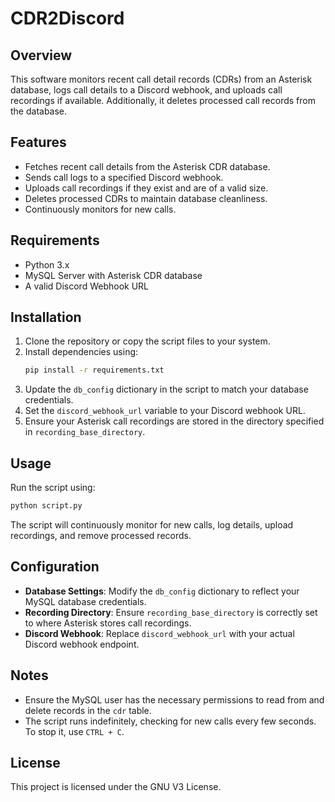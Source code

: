 # CDR2Discord

## Overview
This software monitors recent call detail records (CDRs) from an Asterisk database, logs call details to a Discord webhook, and uploads call recordings if available. Additionally, it deletes processed call records from the database.

## Features
- Fetches recent call details from the Asterisk CDR database.
- Sends call logs to a specified Discord webhook.
- Uploads call recordings if they exist and are of a valid size.
- Deletes processed CDRs to maintain database cleanliness.
- Continuously monitors for new calls.

## Requirements
- Python 3.x
- MySQL Server with Asterisk CDR database
- A valid Discord Webhook URL

## Installation
1. Clone the repository or copy the script files to your system.
2. Install dependencies using:
   ```sh
   pip install -r requirements.txt
   ```
3. Update the `db_config` dictionary in the script to match your database credentials.
4. Set the `discord_webhook_url` variable to your Discord webhook URL.
5. Ensure your Asterisk call recordings are stored in the directory specified in `recording_base_directory`.

## Usage
Run the script using:
```sh
python script.py
```
The script will continuously monitor for new calls, log details, upload recordings, and remove processed records.

## Configuration
- **Database Settings**: Modify the `db_config` dictionary to reflect your MySQL database credentials.
- **Recording Directory**: Ensure `recording_base_directory` is correctly set to where Asterisk stores call recordings.
- **Discord Webhook**: Replace `discord_webhook_url` with your actual Discord webhook endpoint.

## Notes
- Ensure the MySQL user has the necessary permissions to read from and delete records in the `cdr` table.
- The script runs indefinitely, checking for new calls every few seconds. To stop it, use `CTRL + C`.

## License
This project is licensed under the GNU V3 License.


